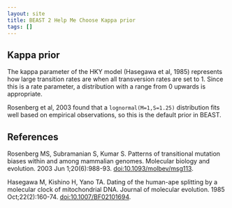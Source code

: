 ```yaml
---
layout: site
title: BEAST 2 Help Me Choose Kappa prior
tags: []
---
```


## Kappa prior

The kappa parameter of the HKY model (Hasegawa et al, 1985) represents how large transition rates are when all transversion rates are set to 1. 
Since this is a rate parameter, a distribution with a range from 0 upwards is appropriate.

Rosenberg et al, 2003 found that a `lognormal(M=1,S=1.25)` distribution fits well based on empirical observations, so this is the default prior in BEAST.

## References

Rosenberg MS, Subramanian S, Kumar S. Patterns of transitional mutation biases within and among mammalian genomes. Molecular biology and evolution. 2003 Jun 1;20(6):988-93. <a href="https://doi.org/10.1093/molbev/msg113">doi:10.1093/molbev/msg113</a>.

Hasegawa M, Kishino H, Yano TA. Dating of the human-ape splitting by a molecular clock of mitochondrial DNA. Journal of molecular evolution. 1985 Oct;22(2):160-74. <a href="https://doi.org/10.1007%2FBF02101694"> doi:10.1007/BF02101694</a>.
